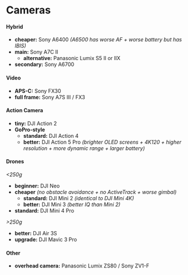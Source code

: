 # Cameras

#### Hybrid

- **cheaper:** Sony A6400 *(A6500 has worse AF + worse battery but has IBIS)*
- **main:** Sony A7C II
	- **alternative:** Panasonic Lumix S5 II or IIX
- **secondary:** Sony A6700

#### Video 

- **APS-C:** Sony FX30
- **full frame:** Sony A7S III / FX3

#### Action Camera

- **tiny:** DJI Action 2
- **GoPro-style** 
	- **standard:** DJI Action 4
	- **better:** DJI Action 5 Pro *(brighter OLED screens + 4K120 + higher resolution + more dynamic range + larger battery)*

#### Drones

*<250g*
- **beginner:** DJI Neo
- **cheaper** *(no obstacle avoidance + no ActiveTrack + worse gimbal)*
	- **standard:** DJI Mini 2 *(identical to DJI Mini 4K)*
	- **better:** DJI Mini 3 *(better IQ than Mini 2)*
- **standard:** DJI Mini 4 Pro

*>250g*
- **better:** DJI Air 3S
- **upgrade:** DJI Mavic 3 Pro

#### Other

- **overhead camera:** Panasonic Lumix ZS80 / Sony ZV1-F
